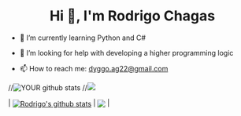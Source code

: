 <h1 align="center">Hi 👋, I'm Rodrigo Chagas</h1>


- 🌱 I’m currently learning Python and C#


- 🤔 I’m looking for help with developing a higher programming logic



- 📫 How to reach me: dyggo.ag22@gmail.com





//![YOUR github stats](https://github-readme-stats.vercel.app/api?username=RodrigodevChagas&theme=merko&locale=en&hide=total-issues,contributed-to)
//![](https://github-readme-stats.vercel.app/api/top-langs/?username=RodrigodevChagas&hide=php&theme=tokyonight)

| <a href="https://github.com/RodrigodevChagas/github-readme-stats"><img align="center" src="https://github-readme-stats.vercel.app/api?username=RodrigodevChagas&show_icons=true&include_all_commits=true&theme=buefy&hide_border=true" alt="Rodrigo's github stats" /></a> | <a href="https://github.com/RodrigodevChagas/github-readme-stats"><img align="center" src="https://github-readme-stats.vercel.app/api/top-langs/?username=RodrigodevChagas&layout=compact&theme=buefy&hide_border=true" /></a> |
